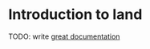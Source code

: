 # Introduction to land

TODO: write [great documentation](http://jacobian.org/writing/what-to-write/)
